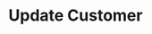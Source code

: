 Update Customer
===================

<style>
  .md-content__button {
    display: none;
  }
</style>